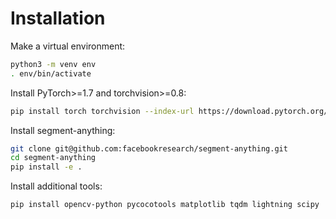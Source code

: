 # Installation
Make a virtual environment:

```bash
python3 -m venv env
. env/bin/activate
```

Install PyTorch>=1.7 and torchvision>=0.8:

```bash
pip install torch torchvision --index-url https://download.pytorch.org/whl/cu113
```

Install segment-anything:

```bash
git clone git@github.com:facebookresearch/segment-anything.git
cd segment-anything
pip install -e .
```

Install additional tools:
```bash
pip install opencv-python pycocotools matplotlib tqdm lightning scipy
```